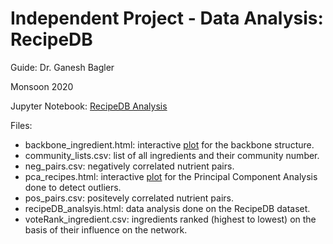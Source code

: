 # Independent Project - Data Analysis: RecipeDB

Guide: Dr. Ganesh Bagler

Monsoon 2020



Jupyter Notebook: [RecipeDB Analysis](https://shivangidhiman.github.io/IP_RecipeDB/recipeDB_analysis.html)

Files: 
- backbone_ingredient.html: interactive [plot](https://shivangidhiman.github.io/IP_RecipeDB/backbone_ingredient.html) for the backbone structure.
- community_lists.csv: list of all ingredients and their community number.
- neg_pairs.csv: negatively correlated nutrient pairs.
- pca_recipes.html: interactive [plot](https://shivangidhiman.github.io/IP_RecipeDB/pca_recipes.html) for the Principal Component Analysis done to detect outliers.
- pos_pairs.csv: positevely correlated nutrient pairs.
- recipeDB_analsyis.html: data analysis done on the RecipeDB dataset.
- voteRank_ingredient.csv: ingredients ranked (highest to lowest) on the basis of their influence on the network.
